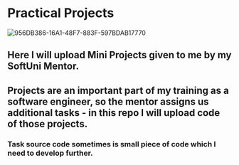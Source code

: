 # Practical Projects

![956DB386-16A1-48F7-883F-597BDAB17770](https://github.com/Zeus097/Practical-Projects/assets/142613528/7de5badc-fed9-4440-b834-2e898e0fa02b)


## Here I will upload Mini Projects given to me by my SoftUni Mentor.
## Projects are an important part of my training as a software engineer, so the mentor assigns us additional tasks - in this repo I will upload code of those projects.
### Task source code sometimes is small piece of code which I need to develop further.
